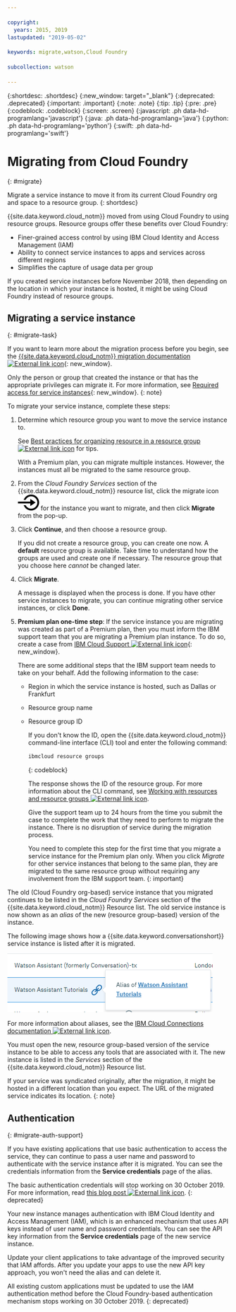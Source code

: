 ```yaml
---

copyright:
  years: 2015, 2019
lastupdated: "2019-05-02"

keywords: migrate,watson,Cloud Foundry

subcollection: watson

---
```


{:shortdesc: .shortdesc}
{:new_window: target="_blank"}
{:deprecated: .deprecated}
{:important: .important}
{:note: .note}
{:tip: .tip}
{:pre: .pre}
{:codeblock: .codeblock}
{:screen: .screen}
{:javascript: .ph data-hd-programlang='javascript'}
{:java: .ph data-hd-programlang='java'}
{:python: .ph data-hd-programlang='python'}
{:swift: .ph data-hd-programlang='swift'}

# Migrating from Cloud Foundry
{: #migrate}

Migrate a service instance to move it from its current Cloud Foundry org and space to a resource group.
{: shortdesc}

{{site.data.keyword.cloud_notm}} moved from using Cloud Foundry to using resource groups. Resource groups offer these benefits over Cloud Foundry:

- Finer-grained access control by using IBM Cloud Identity and Access Management (IAM)
- Ability to connect service instances to apps and services across different regions
- Simplifies the capture of usage data per group

If you created service instances before November 2018, then depending on the location in which your instance is hosted, it might be using Cloud Foundry instead of resource groups.

## Migrating a service instance
{: #migrate-task}

If you want to learn more about the migration process before you begin, see the [{{site.data.keyword.cloud_notm}} migration documentation ![External link icon](../../icons/launch-glyph.svg "External link icon")](/docs/resources?topic=resources-migrate){: new_window}.

Only the person or group that created the instance or that has the appropriate privileges can migrate it. For more information, see [Required access for service instances](/docs/resources?topic=resources-migrate#required_access_instances){: new_window}.
{: note}

To migrate your service instance, complete these steps:

1.  Determine which resource group you want to move the service instance to.

    See [Best practices for organizing resource in a resource group ![External link icon](../../icons/launch-glyph.svg "External link icon")](/docs/resources?topic=resources-bp_resourcegroups) for tips.

    With a Premium plan, you can migrate multiple instances. However, the instances must all be migrated to the same resource group.

1.  From the *Cloud Foundry Services* section of the {{site.data.keyword.cloud_notm}} resource list, click the migrate icon ![Migrate](images/migrate.svg) for the instance you want to migrate, and then click **Migrate** from the pop-up.

1.  Click **Continue**, and then choose a resource group.

    If you did not create a resource group, you can create one now. A **default** resource group is available. Take time to understand how the groups are used and create one if necessary. The resource group that you choose here *cannot* be changed later.

1.  Click **Migrate**.

    A message is displayed when the process is done. If you have other service instances to migrate, you can continue migrating other service instances, or click **Done**.

1.  **Premium plan one-time step**: If the service instance you are migrating was created as part of a Premium plan, then you must inform the IBM support team that you are migrating a Premium plan instance. To do so, create a case from [IBM Cloud Support ![External link icon](../../icons/launch-glyph.svg "External link icon")](https://cloud.ibm.com/unifiedsupport/supportcenter){: new_window}.

    There are some additional steps that the IBM support team needs to take on your behalf. Add the following information to the case:

    - Region in which the service instance is hosted, such as Dallas or Frankfurt
    - Resource group name
    - Resource group ID

      If you don't know the ID, open the {{site.data.keyword.cloud_notm}} command-line interface (CLI) tool and enter the following command:

      ```bash
      ibmcloud resource groups
      ```
      {: codeblock}

      The response shows the ID of the resource group. For more information about the CLI command, see [Working with resources and resource groups ![External link icon](../../icons/launch-glyph.svg "External link icon")](https://cloud.ibm.com/docs/cli?topic=cloud-cli-ibmcloud_commands_resource#ibmcloud_commands_resource).

      Give the support team up to 24 hours from the time you submit the case to complete the work that they need to perform to migrate the instance. There is no disruption of service during the migration process.

      You need to complete this step for the first time that you migrate a service instance for the Premium plan only. When you click *Migrate* for other service instances that belong to the same plan, they are migrated to the same resource group without requiring any involvement from the IBM support team.
      {: important}

The old (Cloud Foundry org-based) service instance that you migrated continues to be listed in the *Cloud Foundry Services* section of the {{site.data.keyword.cloud_notm}} Resource list. The old service instance is now shown as an *alias* of the new (resource group-based) version of the instance.

The following image shows how a {{site.data.keyword.conversationshort}} service instance is listed after it is migrated.

![Shows that the current service instance is now an alias of a resource-based instance](images/alias.png)

For more information about aliases, see the [IBM Cloud Connections documentation ![External link icon](../../icons/launch-glyph.svg "External link icon")](https://cloud.ibm.com/docs/resources/connecting_apps#what_is_alias).

You must open the new, resource group-based version of the service instance to be able to access any tools that are associated with it. The new instance is listed in the *Services* section of the {{site.data.keyword.cloud_notm}} Resource list.

If your service was syndicated originally, after the migration, it might be hosted in a different location than you expect. The URL of the migrated service indicates its location.
{: note}

## Authentication
{: #migrate-auth-support}

If you have existing applications that use basic authentication to access the service, they can continue to pass a user name and password to authenticate with the service instance after it is migrated. You can see the credentials information from the **Service credentials** page of the alias.

The basic authentication credentials will stop working on 30 October 2019. For more information, read [this blog post ![External link icon](../../icons/launch-glyph.svg "External link icon")](https://www.ibm.com/blogs/bluemix/2018/09/ibm-watson-ai-services-enabling-iam-and-resource-groups/).
{: deprecated}

Your new instance manages authentication with IBM Cloud Identity and Access Management (IAM), which is an enhanced mechanism that uses API keys instead of user name and password credentials. You can see the API key information from the **Service credentials** page of the new service instance.

Update your client applications to take advantage of the improved security that IAM affords. After you update your apps to use the new API key approach, you won't need the alias and can delete it.

All existing custom applications must be updated to use the IAM authentication method before the Cloud Foundry-based authentication mechanism stops working on 30 October 2019.
{: deprecated}
